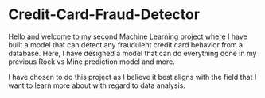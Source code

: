 # Credit-Card-Fraud-Detector

Hello and welcome to my second Machine Learning project where I have built a model that can detect any fraudulent credit card behavior from a database. Here, I have designed a model that can do everything done in my previous Rock vs Mine prediction model and more.

I have chosen to do this project as I believe it best aligns with the field that I want to learn more about with regard to data analysis. 
